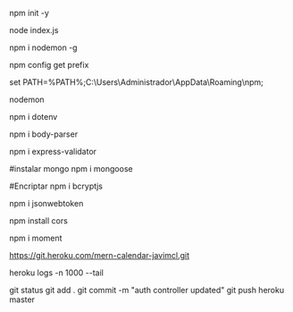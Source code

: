 
 npm init -y

 node index.js


 npm i nodemon -g

npm config get prefix

set PATH=%PATH%;C:\Users\Administrador\AppData\Roaming\npm;

nodemon



npm i dotenv

 npm i body-parser

 npm i express-validator

#instalar mongo 
npm i mongoose

#Encriptar
 npm i bcryptjs


 npm i jsonwebtoken


 npm install cors

 npm i moment

  https://git.heroku.com/mern-calendar-javimcl.git

  heroku logs -n 1000 --tail


  git status
  git add .
  git commit -m "auth controller updated"
  git push heroku master
